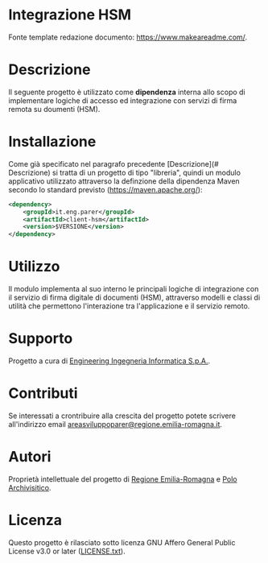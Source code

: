 # Integrazione HSM

Fonte template redazione documento:  https://www.makeareadme.com/.


# Descrizione

Il seguente progetto è utilizzato come **dipendenza** interna allo scopo di implementare logiche di accesso ed integrazione con servizi di firma remota su doumenti (HSM).
# Installazione

Come già specificato nel paragrafo precedente [Descrizione](# Descrizione) si tratta di un progetto di tipo "libreria", quindi un modulo applicativo utilizzato attraverso la definzione della dipendenza Maven secondo lo standard previsto (https://maven.apache.org/): 

```xml
<dependency>
    <groupId>it.eng.parer</groupId>
    <artifactId>client-hsm</artifactId>
    <version>$VERSIONE</version>
</dependency>
```

# Utilizzo

Il modulo implementa al suo interno le principali logiche di integrazione con il servizio di firma digitale di documenti (HSM), attraverso modelli e classi di utilità che permettono l'interazione tra l'applicazione e il servizio remoto.

# Supporto

Progetto a cura di [Engineering Ingegneria Informatica S.p.A.](https://www.eng.it/).

# Contributi

Se interessati a crontribuire alla crescita del progetto potete scrivere all'indirizzo email <a href="mailto:areasviluppoparer@regione.emilia-romagna.it">areasviluppoparer@regione.emilia-romagna.it</a>.

# Autori

Proprietà intellettuale del progetto di [Regione Emilia-Romagna](https://www.regione.emilia-romagna.it/) e [Polo Archivisitico](https://poloarchivistico.regione.emilia-romagna.it/).

# Licenza

Questo progetto è rilasciato sotto licenza GNU Affero General Public License v3.0 or later ([LICENSE.txt](LICENSE.txt)).

